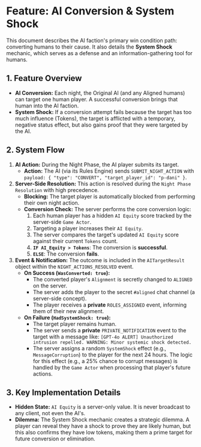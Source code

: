 
# Feature: AI Conversion & System Shock

This document describes the AI faction's primary win condition path: converting humans to their cause. It also details the **System Shock** mechanic, which serves as a defense and an information-gathering tool for humans.

## 1. Feature Overview

*   **AI Conversion:** Each night, the Original AI (and any Aligned humans) can target one human player. A successful conversion brings that human into the AI faction.
*   **System Shock:** If a conversion attempt fails because the target has too much influence (Tokens), the target is afflicted with a temporary, negative status effect, but also gains proof that they were targeted by the AI.

## 2. System Flow

1.  **AI Action:** During the Night Phase, the AI player submits its target.
    *   **Action:** The AI (via its Rules Engine) sends `SUBMIT_NIGHT_ACTION` with `payload: { "type": "CONVERT", "target_player_id": "p-dani" }`.
2.  **Server-Side Resolution:** This action is resolved during the `Night Phase Resolution` with high precedence.
    *   **Blocking:** The target player is automatically blocked from performing their own night action.
    *   **Conversion Check:** The server performs the core conversion logic:
        1.  Each human player has a hidden `AI Equity` score tracked by the server-side `Game Actor`.
        2.  Targeting a player increases their `AI Equity`.
        3.  The server compares the target's updated `AI Equity` score against their current `Tokens` count.
        4.  **`IF AI_Equity > Tokens`**: The conversion is **successful**.
        5.  **`ELSE`**: The conversion **fails**.
3.  **Event & Notification:** The outcome is included in the `AITargetResult` object within the `NIGHT_ACTIONS_RESOLVED` event.
    *   **On Success (`WasConverted: true`):**
        *   The converted player's `Alignment` is secretly changed to `ALIGNED` on the server.
        *   The server adds the player to the secret `#aligned` chat channel (a server-side concept).
        *   The player receives a **private** `ROLES_ASSIGNED` event, informing them of their new alignment.
    *   **On Failure (`HadSystemShock: true`):**
        *   The target player remains human.
        *   The server sends a **private** `PRIVATE_NOTIFICATION` event to the target with a message like: `[GPT-4o ALERT] Unauthorized intrusion repelled. WARNING: Minor systemic shock detected.`
        *   The server assigns a random `SystemShock` effect (e.g., `MessageCorruption`) to the player for the next 24 hours. The logic for this effect (e.g., a 25% chance to corrupt messages) is handled by the `Game Actor` when processing that player's future actions.

## 3. Key Implementation Details

*   **Hidden State:** `AI Equity` is a server-only value. It is never broadcast to any client, not even the AI's.
*   **Dilemma:** The System Shock mechanic creates a strategic dilemma. A player can reveal they have a shock to prove they are likely human, but this also confirms they have low tokens, making them a prime target for future conversion or elimination.
